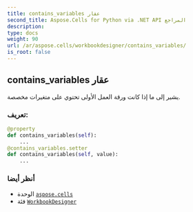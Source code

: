 ```yaml
---
title: contains_variables عقار
second_title: Aspose.Cells for Python via .NET API المراجع
description:
type: docs
weight: 90
url: /ar/aspose.cells/workbookdesigner/contains_variables/
is_root: false
---
```

##  contains_variables عقار

يشير إلى ما إذا كانت ورقة العمل الأولى تحتوي على متغيرات مخصصة.
###  تعريف:
```python
@property
def contains_variables(self):
    ...
@contains_variables.setter
def contains_variables(self, value):
    ...
```

###  أنظر أيضا
* الوحدة [`aspose.cells`](../../)
* فئة [`WorkbookDesigner`](/cells/python-net/ar/aspose.cells/workbookdesigner)
